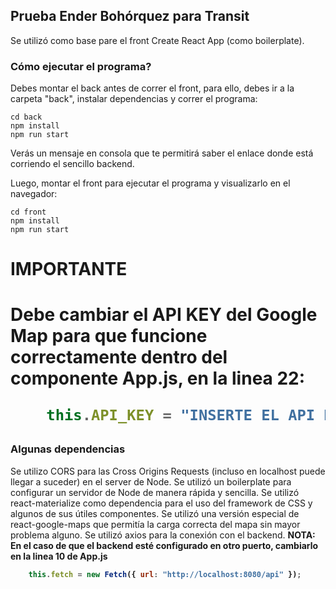 ## Prueba Ender Bohórquez para Transit

Se utilizó como base pare el front Create React App (como boilerplate).

### Cómo ejecutar el programa? 

Debes montar el back antes de correr el front, para ello, debes ir a la carpeta "back", instalar dependencias y correr el programa:

```
cd back
npm install
npm run start
```

Verás un mensaje en consola que te permitirá saber el enlace donde está corriendo el sencillo backend.

Luego, montar el front para ejecutar el programa y visualizarlo en el navegador:

```
cd front
npm install
npm run start
```

<h1>IMPORTANTE<h1>
Debe cambiar el API KEY del Google Map para que funcione correctamente dentro del componente App.js, en la linea 22:

```javascript
    this.API_KEY = "INSERTE EL API KEY AQUI";
```

### Algunas dependencias

Se utilizo CORS para las Cross Origins Requests (incluso en localhost puede llegar a suceder) en el server de Node.
Se utilizó un boilerplate para configurar un servidor de Node de manera rápida y sencilla.
Se utilizó react-materialize como dependencia para el uso del framework de CSS y algunos de sus útiles componentes.
Se utilizó una versión especial de react-google-maps que permitía la carga correcta del mapa sin mayor problema alguno.
Se utilizó axios para la conexión con el backend.
<b>NOTA:<b> En el caso de que el backend esté configurado en otro puerto, cambiarlo en la linea 10 de App.js

```javascript
    this.fetch = new Fetch({ url: "http://localhost:8080/api" });
```